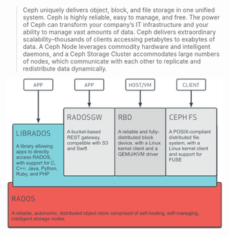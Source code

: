 >Ceph uniquely delivers object, block, and file storage in one unified system. Ceph is highly reliable, easy to manage, and free. The power of Ceph can transform your company’s IT infrastructure and your ability to manage vast amounts of data. Ceph delivers extraordinary scalability–thousands of clients accessing petabytes to exabytes of data. A Ceph Node leverages commodity hardware and intelligent daemons, and a Ceph Storage Cluster accommodates large numbers of nodes, which communicate with each other to replicate and redistribute data dynamically.

![](ceph_stack.png)